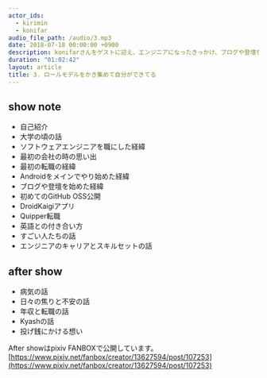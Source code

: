 ```yaml
---
actor_ids:
  - kirimin
  - konifar
audio_file_path: /audio/3.mp3
date: 2018-07-18 00:00:00 +0900
description: konifarさんをゲストに迎え、エンジニアになったきっかけ、ブログや登壇を始めた経緯、エンジニアのキャリアなどについて話しました。
duration: "01:02:42"
layout: article
title: 3. ロールモデルをかき集めて自分ができてる
---
```


## show note
- 自己紹介
- 大学の頃の話
- ソフトウェアエンジニアを職にした経緯
- 最初の会社の時の思い出
- 最初の転職の経緯
- Androidをメインでやり始めた経緯
- ブログや登壇を始めた経緯
- 初めてのGitHub OSS公開
- DroidKaigiアプリ
- Quipper転職
- 英語との付き合い方
- すごい人たちの話
- エンジニアのキャリアとスキルセットの話

## after show
- 病気の話
- 日々の焦りと不安の話
- 年収と転職の話
- Kyashの話
- 投げ銭にかける想い

After showはpixiv FANBOXで公開しています。  
[https://www.pixiv.net/fanbox/creator/13627594/post/107253](https://www.pixiv.net/fanbox/creator/13627594/post/107253)